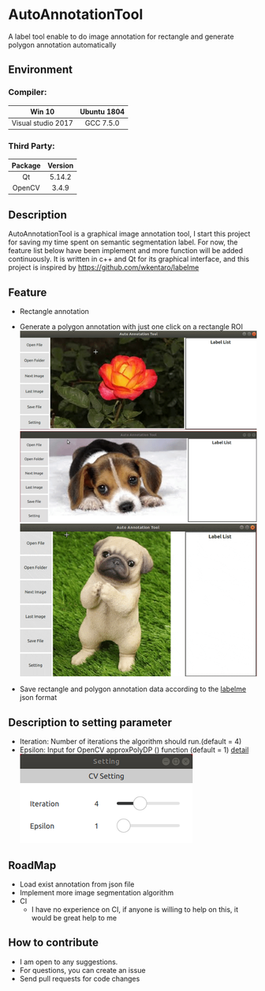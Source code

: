 # AutoAnnotationTool
A label tool enable to do image annotation for rectangle and generate polygon annotation automatically
 
## Environment
### Compiler: 
|Win 10|Ubuntu 1804|
|:--:|:--:|
|Visual studio 2017|GCC 7.5.0|  

### Third Party: 
|Package|Version|
|:--:|:--:|
|Qt| 5.14.2|  
|OpenCV| 3.4.9|  

## Description
AutoAnnotationTool is a graphical image annotation tool, 
I start this project for saving my time spent on semantic segmentation label.
For now, the feature list below have been implement 
and more function will be added continuously.
It is written in c++ and Qt for its graphical interface,
and this project is inspired by https://github.com/wkentaro/labelme

## Feature
- Rectangle annotation
- Generate a polygon annotation with just one click on a rectangle ROI
![Execute](result/flower.gif)
![Execute](result/dog2.gif) 
![Execute](result/dog.gif)  
 
- Save rectangle and polygon annotation data according to the [labelme](https://github.com/wkentaro/labelme) json format

## Description to setting parameter
- Iteration: Number of iterations the algorithm should run.(default = 4)
- Epsilon: Input for OpenCV approxPolyDP () function (default = 1) [detail](https://www.programmersought.com/article/1309195733/)
![Execute](result/setting.PNG)
## RoadMap
- Load exist annotation from json file
- Implement more image segmentation algorithm
- CI
  - I have no experience on CI, if anyone is willing to help on this, it would be great help to me

## How to contribute
- I am open to any suggestions.
- For questions, you can create an issue
- Send pull requests for code changes